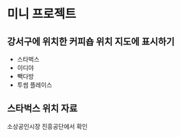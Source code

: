 # 미니 프로젝트

## 강서구에 위치한 커피숍 위치 지도에 표시하기

- 스타벅스
- 이디야
- 빽다방
- 투썸 플레이스

## 스타벅스 위치 자료
소상공인시장 진흥공단에서 확인
